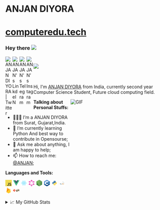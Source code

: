 # ANJAN DIYORA
# [computeredu.tech](http://www.computeredu.tech/)

### Hey there <img src="https://media.giphy.com/media/hvRJCLFzcasrR4ia7z/giphy.gif" width="25px">

<a href="https://twitter.com/DiyoraAnjan">
  <img align="left" alt="ANJAN DIYORA | Twitter" width="22px" src="https://cdn.jsdelivr.net/npm/simple-icons@v3/icons/twitter.svg" />
</a>
<a href="https://www.linkedin.com/in/anjandiyora/">
  <img align="left" alt="ANJAN's LinkdeIN" width="22px" src="https://cdn.jsdelivr.net/npm/simple-icons@v3/icons/linkedin.svg" />
</a>
<a href="https://t.me/anjan50">
  <img align="left" alt="ANJAN's Telegram" width="22px" src="https://cdn.jsdelivr.net/npm/simple-icons@v3/icons/telegram.svg" />
</a>
<a href="https://www.instagram.com/anjandiyora5/">
  <img align="left" alt="ANJAN's Instagram" width="22px" src="https://cdn.jsdelivr.net/npm/simple-icons@v3/icons/instagram.svg" />
</a>


#
![](https://visitor-badge.glitch.me/badge?page_id=Anjan50.Anjan50)

<br />

Hi, I'm [ANJAN DIYORA](http://www.computeredu.tech/) from India, currently second year Computer Science Student, Future cloud computing field.  

  <img align="right" alt="GIF" src="https://github.com/ANJAN5005/img/blob/main/Untitled%20design%20(2).gif" width="300" height="300" />
  
**Talking about Personal Stuffs:**

- 👨🏽‍💻 I’m a ANJAN DIYORA from Surat, Gujarat,India.
- 🌱 I’m currently learning Python And best way to contribute in Opensourse; 
- 💬 Ask me about anything, I am happy to help;
- 📫 How to reach me: [@ANJAN](https://www.linkedin.com/in/anjandiyora/);

**Languages and Tools:**  

<code><img height="20" src="https://raw.githubusercontent.com/github/explore/80688e429a7d4ef2fca1e82350fe8e3517d3494d/topics/javascript/javascript.png"></code>
<code><img height="20" src="https://raw.githubusercontent.com/github/explore/80688e429a7d4ef2fca1e82350fe8e3517d3494d/topics/vue/vue.png"></code>
<code><img height="20" src="https://raw.githubusercontent.com/github/explore/80688e429a7d4ef2fca1e82350fe8e3517d3494d/topics/react/react.png"></code>
<code><img height="20" src="https://raw.githubusercontent.com/github/explore/5c058a388828bb5fde0bcafd4bc867b5bb3f26f3/topics/graphql/graphql.png"></code>
<code><img height="20" src="https://raw.githubusercontent.com/github/explore/80688e429a7d4ef2fca1e82350fe8e3517d3494d/topics/nodejs/nodejs.png"></code>
<code><img height="20" src="https://raw.githubusercontent.com/github/explore/80688e429a7d4ef2fca1e82350fe8e3517d3494d/topics/cpp/cpp.png"></code>
<code><img height="20" src="https://raw.githubusercontent.com/github/explore/80688e429a7d4ef2fca1e82350fe8e3517d3494d/topics/python/python.png"></code>
<code><img height="20" src="https://raw.githubusercontent.com/github/explore/80688e429a7d4ef2fca1e82350fe8e3517d3494d/topics/mysql/mysql.png"></code>
<code><img height="20" src="https://raw.githubusercontent.com/github/explore/80688e429a7d4ef2fca1e82350fe8e3517d3494d/topics/firebase/firebase.png"></code>
<code><img height="20" src="https://raw.githubusercontent.com/github/explore/80688e429a7d4ef2fca1e82350fe8e3517d3494d/topics/git/git.png"></code>





<details>
<summary>📈 My GitHub Stats</summary>

<p align="left"> <img src="https://github-readme-stats.vercel.app/api?username=Anjan50&show_icons=true&theme=gotham" alt="ANJAN DIYORA" />

</details>

